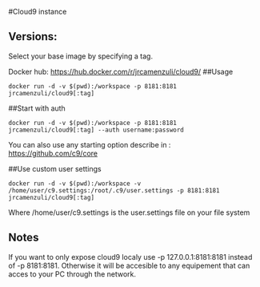 #Cloud9 instance

## Versions:
Select your base image by specifying a tag.

Docker hub: https://hub.docker.com/r/jrcamenzuli/cloud9/
##Usage

    docker run -d -v $(pwd):/workspace -p 8181:8181 jrcamenzuli/cloud9[:tag]

##Start with auth

    docker run -d -v $(pwd):/workspace -p 8181:8181 jrcamenzuli/cloud9[:tag] --auth username:password
    
You can also use any starting option describe in : https://github.com/c9/core

##Use custom user settings

    docker run -d -v $(pwd):/workspace -v /home/user/c9.settings:/root/.c9/user.settings -p 8181:8181 jrcamenzuli/cloud9[:tag]

Where /home/user/c9.settings is the user.settings file on your file system

## Notes

If you want to only expose cloud9 localy use -p 127.0.0.1:8181:8181 instead of -p 8181:8181. Otherwise it will be accesible to any equipement that can acces to your PC through the network.